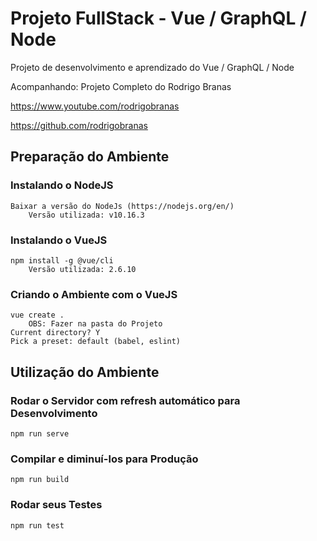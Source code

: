 # Projeto FullStack - Vue / GraphQL / Node

Projeto de desenvolvimento e aprendizado do Vue / GraphQL / Node

Acompanhando: Projeto Completo do Rodrigo Branas

https://www.youtube.com/rodrigobranas

https://github.com/rodrigobranas

## Preparação do Ambiente

### Instalando o NodeJS
```
Baixar a versão do NodeJs (https://nodejs.org/en/)
    Versão utilizada: v10.16.3
```
### Instalando o VueJS
```
npm install -g @vue/cli
    Versão utilizada: 2.6.10
```
### Criando o Ambiente com o VueJS
```
vue create .
    OBS: Fazer na pasta do Projeto
Current directory? Y
Pick a preset: default (babel, eslint)
```

## Utilização do Ambiente

### Rodar o Servidor com refresh automático para Desenvolvimento
```
npm run serve
```

### Compilar e diminuí-los para Produção
```
npm run build
```

### Rodar seus Testes
```
npm run test
```
